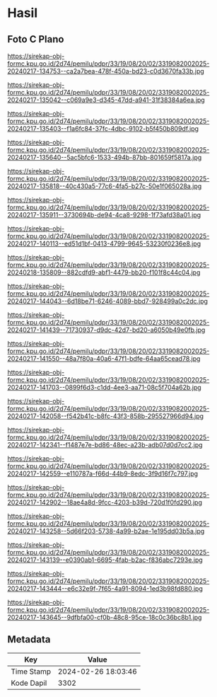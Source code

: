 # Hasil

## Foto C Plano

https://sirekap-obj-formc.kpu.go.id/2d74/pemilu/pdpr/33/19/08/20/02/3319082002025-20240217-134753--ca2a7bea-478f-450a-bd23-c0d3670fa33b.jpg

https://sirekap-obj-formc.kpu.go.id/2d74/pemilu/pdpr/33/19/08/20/02/3319082002025-20240217-135042--c069a9e3-d345-47dd-a941-31f38384a6ea.jpg

https://sirekap-obj-formc.kpu.go.id/2d74/pemilu/pdpr/33/19/08/20/02/3319082002025-20240217-135403--f1a6fc84-37fc-4dbc-9102-b5f450b809df.jpg

https://sirekap-obj-formc.kpu.go.id/2d74/pemilu/pdpr/33/19/08/20/02/3319082002025-20240217-135640--5ac5bfc6-1533-494b-87bb-801659f5817a.jpg

https://sirekap-obj-formc.kpu.go.id/2d74/pemilu/pdpr/33/19/08/20/02/3319082002025-20240217-135818--40c430a5-77c6-4fa5-b27c-50e1f065028a.jpg

https://sirekap-obj-formc.kpu.go.id/2d74/pemilu/pdpr/33/19/08/20/02/3319082002025-20240217-135911--3730694b-de94-4ca8-9298-1f73afd38a01.jpg

https://sirekap-obj-formc.kpu.go.id/2d74/pemilu/pdpr/33/19/08/20/02/3319082002025-20240217-140113--ed51d1bf-0413-4799-9645-53230f0236e8.jpg

https://sirekap-obj-formc.kpu.go.id/2d74/pemilu/pdpr/33/19/08/20/02/3319082002025-20240218-135809--882cdfd9-abf1-4479-bb20-f101f8c44c04.jpg

https://sirekap-obj-formc.kpu.go.id/2d74/pemilu/pdpr/33/19/08/20/02/3319082002025-20240217-144043--6d18be71-6246-4089-bbd7-928499a0c2dc.jpg

https://sirekap-obj-formc.kpu.go.id/2d74/pemilu/pdpr/33/19/08/20/02/3319082002025-20240217-141439--71730937-d9dc-42d7-bd20-a6050b49e0fb.jpg

https://sirekap-obj-formc.kpu.go.id/2d74/pemilu/pdpr/33/19/08/20/02/3319082002025-20240217-141550--48a7f80a-40a6-47f1-bdfe-64aa65cead78.jpg

https://sirekap-obj-formc.kpu.go.id/2d74/pemilu/pdpr/33/19/08/20/02/3319082002025-20240217-141703--0899f6d3-c1dd-4ee3-aa71-08c5f704a62b.jpg

https://sirekap-obj-formc.kpu.go.id/2d74/pemilu/pdpr/33/19/08/20/02/3319082002025-20240217-142058--f542b41c-b8fc-43f3-858b-295527966d94.jpg

https://sirekap-obj-formc.kpu.go.id/2d74/pemilu/pdpr/33/19/08/20/02/3319082002025-20240217-142341--f1487e7e-bd86-48ec-a23b-adb07d0d7cc2.jpg

https://sirekap-obj-formc.kpu.go.id/2d74/pemilu/pdpr/33/19/08/20/02/3319082002025-20240217-142559--e110787a-f66d-44b9-8edc-3f9d16f7c797.jpg

https://sirekap-obj-formc.kpu.go.id/2d74/pemilu/pdpr/33/19/08/20/02/3319082002025-20240217-142902--18ae4a8d-9fcc-4203-b39d-720d1f0fd290.jpg

https://sirekap-obj-formc.kpu.go.id/2d74/pemilu/pdpr/33/19/08/20/02/3319082002025-20240217-143258--5d66f203-5738-4a99-b2ae-1e195dd03b5a.jpg

https://sirekap-obj-formc.kpu.go.id/2d74/pemilu/pdpr/33/19/08/20/02/3319082002025-20240217-143139--e0390ab1-6695-4fab-b2ac-f836abc7293e.jpg

https://sirekap-obj-formc.kpu.go.id/2d74/pemilu/pdpr/33/19/08/20/02/3319082002025-20240217-143444--e6c32e9f-7f65-4a91-8094-1ed3b98fd880.jpg

https://sirekap-obj-formc.kpu.go.id/2d74/pemilu/pdpr/33/19/08/20/02/3319082002025-20240217-143645--9dfbfa00-cf0b-48c8-95ce-18c0c36bc8b1.jpg


## Metadata

| Key        | Value               |
| ---------- | ------------------- |
| Time Stamp | 2024-02-26 18:03:46 |
| Kode Dapil | 3302                |



